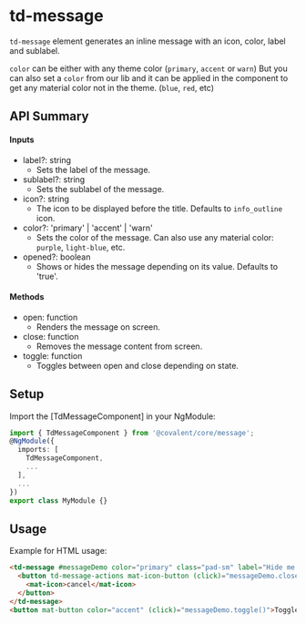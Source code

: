 # td-message

`td-message` element generates an inline message with an icon, color, label and sublabel.

`color` can be either with any theme color (`primary`, `accent` or `warn`)
But you can also set a `color` from our lib and it can be applied in the component to get any material color not in the theme. (`blue`, `red`, etc)

## API Summary

#### Inputs

- label?: string
  - Sets the label of the message.
- sublabel?: string
  - Sets the sublabel of the message.
- icon?: string
  - The icon to be displayed before the title. Defaults to `info_outline` icon.
- color?: 'primary' | 'accent' | 'warn'
  - Sets the color of the message. Can also use any material color: `purple`, `light-blue`, etc.
- opened?: boolean
  - Shows or hides the message depending on its value. Defaults to 'true'.

#### Methods

- open: function
  - Renders the message on screen.
- close: function
  - Removes the message content from screen.
- toggle: function
  - Toggles between open and close depending on state.

## Setup

Import the [TdMessageComponent] in your NgModule:

```typescript
import { TdMessageComponent } from '@covalent/core/message';
@NgModule({
  imports: [
    TdMessageComponent,
    ...
  ],
  ...
})
export class MyModule {}
```

## Usage

Example for HTML usage:

```html
<td-message #messageDemo color="primary" class="pad-sm" label="Hide me!" sublabel="You can toggle my visibility & add a class!">
  <button td-message-actions mat-icon-button (click)="messageDemo.close()">
    <mat-icon>cancel</mat-icon>
  </button>
</td-message>
<button mat-button color="accent" (click)="messageDemo.toggle()">Toggle Visibility</button>
```

